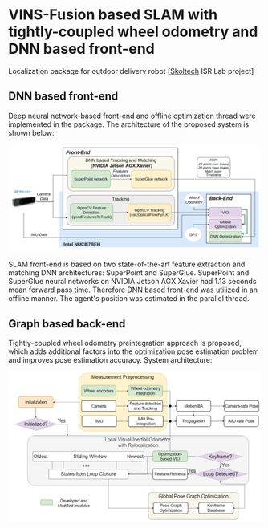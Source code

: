 # VINS-Fusion based SLAM with tightly-coupled wheel odometry and DNN based front-end
Localization package for outdoor delivery robot [[Skoltech](https://www.skoltech.ru/) ISR Lab project]

## DNN based front-end

Deep neural network-based front-end and offline optimization thread were implemented in the package. The architecture of the proposed system is shown below:

![](/media/DNN_opt_thred.png)

SLAM front-end is based on two state-of-the-art feature extraction and matching DNN architectures: SuperPoint and SuperGlue. SuperPoint and SuperGlue neural networks on NVIDIA Jetson AGX Xavier had 1.13 seconds mean forward pass time. Therefore DNN based front-end was utilized in an offline manner. The agent's position was estimated in the parallel thread.

## Graph based back-end

Tightly-coupled wheel odometry preintegration approach is proposed, which adds additional factors into the optimization pose estimation problem and improves pose estimation accuracy. System architecture:

![](/media/Architecture_VINS.png)
